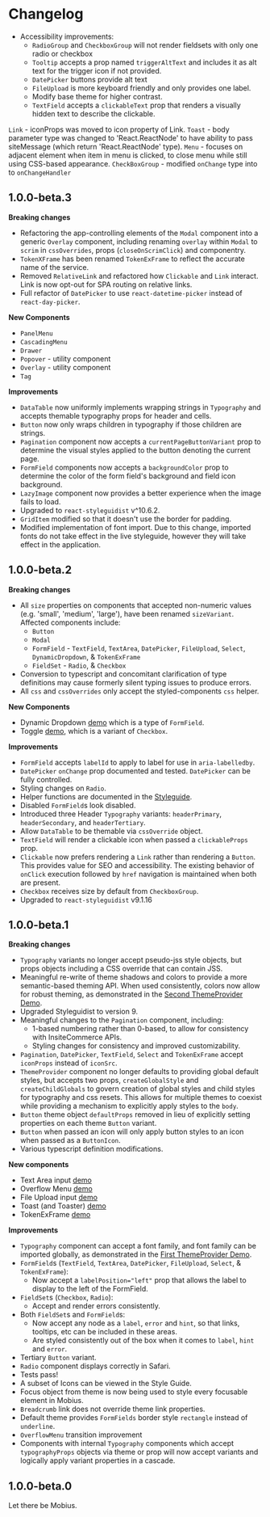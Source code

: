 # Changelog

- Accessibility improvements: 
    - `RadioGroup` and `CheckboxGroup` will not render fieldsets with only one radio or checkbox
    - `Tooltip` accepts a prop named `triggerAltText` and includes it as alt text for the trigger icon if not provided. 
    - `DatePicker` buttons provide alt text
    - `FileUpload` is more keyboard friendly and only provides one label. 
    - Modify base theme for higher contrast.
    - `TextField` accepts a `clickableText` prop that renders a visually hidden text to describe the clickable. 
    
`Link` - iconProps was moved to icon property of Link.
`Toast` - body parameter type was changed to 'React.ReactNode' to have ability to pass siteMessage (which return 'React.ReactNode' type).
`Menu` - focuses on adjacent element when item in menu is clicked, to close menu while still using CSS-based appearance.
`CheckBoxGroup` - modified `onChange` type into to `onChangeHandler` 

## 1.0.0-beta.3

**Breaking changes**
- Refactoring the app-controlling elements of the `Modal` component into a generic `Overlay` component, including renaming `overlay` within `Modal` to `scrim` in `cssOverrides`, props (`closeOnScrimClick`) and componentry. 
- `TokenXFrame` has been renamed `TokenExFrame` to reflect the accurate name of the service.
- Removed `RelativeLink` and refactored how `Clickable` and `Link` interact. Link is now opt-out for SPA routing on relative links. 
- Full refactor of `DatePicker` to use `react-datetime-picker` instead of `react-day-picker`.

**New Components**
- `PanelMenu`
- `CascadingMenu`
- `Drawer`
- `Popover` - utility component
- `Overlay` - utility component
- `Tag`

**Improvements**
- `DataTable` now uniformly implements wrapping strings in `Typography` and accepts themable typography props for header and cells.
- `Button` now only wraps children in typography if those children are strings. 
- `Pagination` component now accepts a `currentPageButtonVariant` prop to determine the visual styles applied to the button denoting the current page. 
- `FormField` components now accepts a `backgroundColor` prop to determine the color of the form field's background and field icon background. 
- `LazyImage` component now provides a better experience when the image fails to load. 
- Upgraded to `react-styleguidist` v^10.6.2.
- `GridItem` modified so that it doesn't use the border for padding.
- Modified implementation of font import. Due to this change, imported fonts do not take effect in the live styleguide, however they will take effect in the application. 

## 1.0.0-beta.2

**Breaking changes**
- All `size` properties on components that accepted non-numeric values (e.g. 'small', 'medium', 'large'), have been renamed `sizeVariant`. Affected components include: 
    - `Button`
    - `Modal`
    - `FormField` - `TextField`, `TextArea`, `DatePicker`, `FileUpload`, `Select`, `DynamicDropdown`, & `TokenExFrame`
    - `FieldSet` - `Radio`, & `Checkbox`
- Conversion to typescript and concomitant clarification of type definitions may cause formerly silent typing issues to produce errors.
- All `css` and `cssOverrides` only accept the styled-components `css` helper. 

**New Components**
- Dynamic Dropdown [demo](https://insitesoftware.github.io/insite-commerce/#!/DynamicDropdown) which is a type of `FormField`.
- Toggle [demo](https://insitesoftware.github.io/insite-commerce/#!/Checkbox), which is a variant of `Checkbox`.

**Improvements**
- `FormField` accepts `labelId` to apply to label for use in `aria-labelledby`.
- `DatePicker` `onChange` prop documented and tested. `DatePicker` can be fully controlled.
- Styling changes on `Radio`.
- Helper functions are documented in the [Styleguide](https://insitesoftware.github.io/insite-commerce/#section-helper-functions).
- Disabled `FormField`s look disabled.
- Introduced three Header `Typography` variants: `headerPrimary`, `headerSecondary`, and `headerTertiary`.
- Allow `DataTable` to be themable via `cssOverride` object.
- `TextField` will render a clickable icon when passed a `clickableProps` prop.
- `Clickable` now prefers rendering a `Link` rather than rendering a `Button`. This provides value for SEO and accessibility. The existing behavior of `onClick` execution followed by `href` navigation is maintained when both are present.
- `Checkbox` receives size by default from `CheckboxGroup`.
- Upgraded to `react-styleguidist` v9.1.16

## 1.0.0-beta.1

**Breaking changes**
- `Typography` variants no longer accept pseudo-jss style objects, but props objects including a CSS override that can contain JSS.
- Meaningful re-write of theme shadows and colors to provide a more semantic-based theming API. When used consistently, colors now allow for robust theming, as demonstrated in the [Second ThemeProvider Demo](https://insitesoftware.github.io/insite-commerce/#!/ThemeProvider/3).
- Upgraded Styleguidist to version 9.
- Meaningful changes to the `Pagination` component, including:
    - 1-based numbering rather than 0-based, to allow for consistency with InsiteCommerce APIs.
    - Styling changes for consistency and improved customizability.
- `Pagination`, `DatePicker`, `TextField`, `Select` and `TokenExFrame` accept `iconProps` instead of `iconSrc`.
- `ThemeProvider` component no longer defaults to providing global default styles, but accepts two props, `createGlobalStyle` and `createChildGlobals` to govern creation of global styles and child styles for typography and css resets. This allows for multiple themes to coexist while providing a mechanism to explicitly apply styles to the `body`.
- `Button` theme object `defaultProps` removed in lieu of explicitly setting properties on each theme `Button` variant.
- `Button` when passed an icon will only apply button styles to an icon when passed as a `ButtonIcon`.
- Various typescript definition modifications.

**New components**
- Text Area input [demo](https://insitesoftware.github.io/insite-commerce/#!/TextArea)
- Overflow Menu [demo](https://insitesoftware.github.io/insite-commerce/#!/OverflowMenu)
- File Upload input [demo](https://insitesoftware.github.io/insite-commerce/#!/FileUpload)
- Toast (and Toaster) [demo](https://insitesoftware.github.io/insite-commerce/#!/Toast)
- TokenExFrame [demo](https://insitesoftware.github.io/insite-commerce/#!/TokenExFrame)

**Improvements**
- `Typography` component can accept a font family, and font family can be imported globally, as demonstrated in the [First ThemeProvider Demo](https://insitesoftware.github.io/insite-commerce/#!/ThemeProvider/1).
- `FormField`s (`TextField`, `TextArea`, `DatePicker`, `FileUpload`, `Select`, & `TokenExFrame`):
    - Now accept a `labelPosition="left"` prop that allows the label to display to the left of the FormField.
- `FieldSet`s (`Checkbox`, `Radio`):
    - Accept and render errors consistently.
- Both `FieldSet`s and `FormField`s:
    - Now accept any node as a `label`, `error` and `hint`, so that links, tooltips, etc can be included in these areas.
    - Are styled consistently out of the box when it comes to `label`, `hint` and `error`.
- Tertiary `Button` variant.
- `Radio` component displays correctly in Safari. 
- Tests pass!
- A subset of Icons can be viewed in the Style Guide.
- Focus object from theme is now being used to style every focusable element in Mobius.
- `Breadcrumb` link does not override theme link properties.
- Default theme provides `FormFields` border style `rectangle` instead of `underline`. 
- `OverflowMenu` transition improvement
- Components with internal `Typography` components which accept `typographyProps` objects via theme or prop will now accept variants and logically apply variant properties in a cascade.   

## 1.0.0-beta.0

Let there be Mobius.
